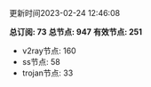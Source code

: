 更新时间2023-02-24 12:46:08

**总订阅: 73**
**总节点: 947**
**有效节点: 251**
- v2ray节点: 160
- ss节点: 58
- trojan节点: 33
